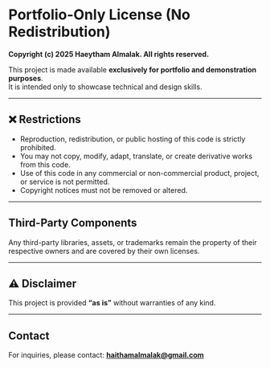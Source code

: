 # Portfolio-Only License (No Redistribution)

**Copyright (c) 2025 Haeytham Almalak. All rights reserved.**

This project is made available **exclusively for portfolio and demonstration purposes**.  
It is intended only to showcase technical and design skills.

---

## ❌ Restrictions

- Reproduction, redistribution, or public hosting of this code is strictly prohibited.
- You may not copy, modify, adapt, translate, or create derivative works from this code.
- Use of this code in any commercial or non-commercial product, project, or service is not permitted.
- Copyright notices must not be removed or altered.

---

## Third-Party Components

Any third-party libraries, assets, or trademarks remain the property of their respective owners and are covered by their own licenses.

---

## ⚠️ Disclaimer

This project is provided **“as is”** without warranties of any kind.

---

## Contact

For inquiries, please contact: **haithamalmalak@gmail.com**

